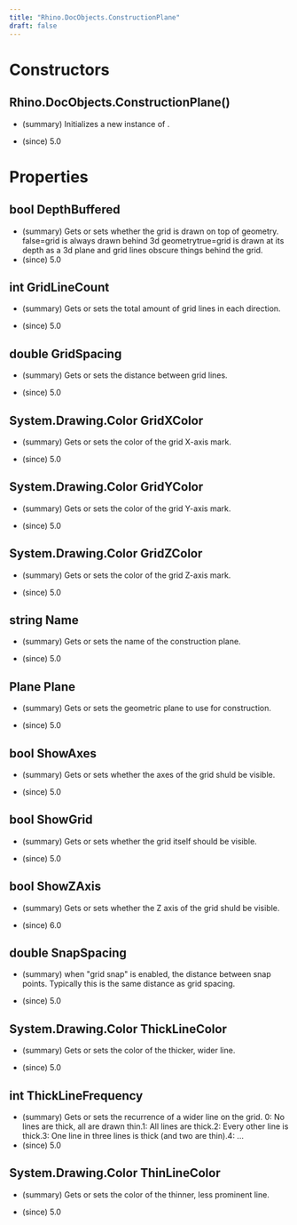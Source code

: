 ```yaml
---
title: "Rhino.DocObjects.ConstructionPlane"
draft: false
---
```


# Constructors
## Rhino.DocObjects.ConstructionPlane()
- (summary) 
     Initializes a new instance of .
     
- (since) 5.0
# Properties
## bool DepthBuffered
- (summary) 
     Gets or sets whether the grid is drawn on top of geometry.
     false=grid is always drawn behind 3d geometrytrue=grid is drawn at its depth as a 3d plane and grid lines obscure things behind the grid.
- (since) 5.0
## int GridLineCount
- (summary) 
     Gets or sets the total amount of grid lines in each direction.
     
- (since) 5.0
## double GridSpacing
- (summary) 
     Gets or sets the distance between grid lines.
     
- (since) 5.0
## System.Drawing.Color GridXColor
- (summary) 
     Gets or sets the color of the grid X-axis mark.
     
- (since) 5.0
## System.Drawing.Color GridYColor
- (summary) 
     Gets or sets the color of the grid Y-axis mark.
     
- (since) 5.0
## System.Drawing.Color GridZColor
- (summary) 
     Gets or sets the color of the grid Z-axis mark.
     
- (since) 5.0
## string Name
- (summary) 
     Gets or sets the name of the construction plane.
     
- (since) 5.0
## Plane Plane
- (summary) 
     Gets or sets the geometric plane to use for construction.
     
- (since) 5.0
## bool ShowAxes
- (summary) 
     Gets or sets whether the axes of the grid shuld be visible.
     
- (since) 5.0
## bool ShowGrid
- (summary) 
     Gets or sets whether the grid itself should be visible. 
     
- (since) 5.0
## bool ShowZAxis
- (summary) 
     Gets or sets whether the Z axis of the grid shuld be visible.
     
- (since) 6.0
## double SnapSpacing
- (summary) 
     when "grid snap" is enabled, the distance between snap points.
     Typically this is the same distance as grid spacing.
     
- (since) 5.0
## System.Drawing.Color ThickLineColor
- (summary) 
     Gets or sets the color of the thicker, wider line.
     
- (since) 5.0
## int ThickLineFrequency
- (summary) 
     Gets or sets the recurrence of a wider line on the grid.
     0: No lines are thick, all are drawn thin.1: All lines are thick.2: Every other line is thick.3: One line in three lines is thick (and two are thin).4: ...
- (since) 5.0
## System.Drawing.Color ThinLineColor
- (summary) 
     Gets or sets the color of the thinner, less prominent line.
     
- (since) 5.0
